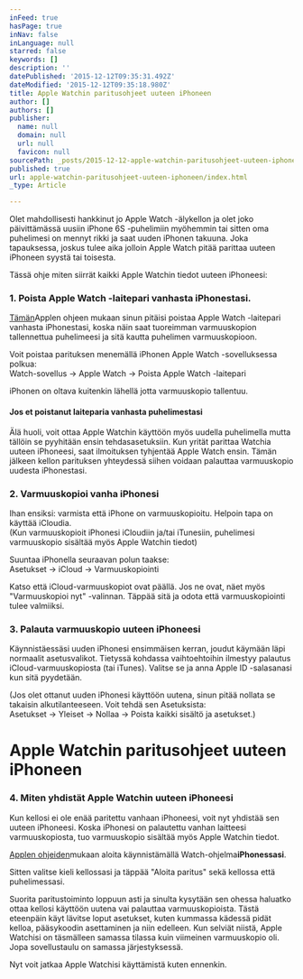 ```yaml
---
inFeed: true
hasPage: true
inNav: false
inLanguage: null
starred: false
keywords: []
description: ''
datePublished: '2015-12-12T09:35:31.492Z'
dateModified: '2015-12-12T09:35:18.980Z'
title: Apple Watchin paritusohjeet uuteen iPhoneen
author: []
authors: []
publisher:
  name: null
  domain: null
  url: null
  favicon: null
sourcePath: _posts/2015-12-12-apple-watchin-paritusohjeet-uuteen-iphoneen.md
published: true
url: apple-watchin-paritusohjeet-uuteen-iphoneen/index.html
_type: Article

---
```

Olet mahdollisesti hankkinut jo Apple Watch -älykellon ja olet joko päivittämässä uusiin iPhone 6S -puhelimiin myöhemmin tai sitten oma puhelimesi on mennyt rikki ja saat uuden iPhonen takuuna. Joka tapauksessa, joskus tulee aika jolloin Apple Watch pitää parittaa uuteen iPhoneen syystä tai toisesta.

Tässä ohje miten siirrät kaikki Apple Watchin tiedot uuteen iPhoneesi:

### 1\. Poista Apple Watch -laitepari vanhasta iPhonestasi.

[Tämän][0]Applen ohjeen mukaan sinun pitäisi poistaa Apple Watch -laitepari vanhasta iPhonestasi, koska näin saat tuoreimman varmuuskopion tallennettua puhelimeesi ja sitä kautta puhelimen varmuuskopioon.

Voit poistaa parituksen menemällä iPhonen Apple Watch -sovelluksessa polkua:  
Watch-sovellus → Apple Watch → Poista Apple Watch -laitepari

iPhonen on oltava kuitenkin lähellä jotta varmuuskopio tallentuu.

#### Jos et poistanut laiteparia vanhasta puhelimestasi

Älä huoli, voit ottaa Apple Watchin käyttöön myös uudella puhelimella mutta tällöin se pyyhitään ensin tehdasasetuksiin. Kun yrität parittaa Watchia uuteen iPhoneesi, saat ilmoituksen tyhjentää Apple Watch ensin. Tämän jälkeen kellon parituksen yhteydessä siihen voidaan palauttaa varmuuskopio uudesta iPhonestasi.

### 2\. Varmuuskopioi vanha iPhonesi

Ihan ensiksi: varmista että iPhone on varmuuskopioitu. Helpoin tapa on käyttää iCloudia.  
(Kun varmuuskopioit iPhonesi iCloudiin ja/tai iTunesiin, puhelimesi varmuuskopio sisältää myös Apple Watchin tiedot)

Suuntaa iPhonella seuraavan polun taakse:  
Asetukset → iCloud → Varmuuskopiointi

Katso että iCloud-varmuuskopiot ovat päällä. Jos ne ovat, näet myös "Varmuuskopioi nyt" -valinnan. Täppää sitä ja odota että varmuuskopiointi tulee valmiiksi.

### 3\. Palauta varmuuskopio uuteen iPhoneesi

Käynnistäessäsi uuden iPhonesi ensimmäisen kerran, joudut käymään läpi normaalit asetusvalikot. Tietyssä kohdassa vaihtoehtoihin ilmestyy palautus iCloud-varmuuskopiosta (tai iTunes). Valitse se ja anna Apple ID -salasanasi kun sitä pyydetään.

(Jos olet ottanut uuden iPhonesi käyttöön uutena, sinun pitää nollata se takaisin alkutilanteeseen. Voit tehdä sen Asetuksista:  
Asetukset → Yleiset → Nollaa → Poista kaikki sisältö ja asetukset.)

# Apple Watchin paritusohjeet uuteen iPhoneen

### 4\. Miten yhdistät Apple Watchin uuteen iPhoneesi

Kun kellosi ei ole enää paritettu vanhaan iPhoneesi, voit nyt yhdistää sen uuteen iPhoneesi. Koska iPhonesi on palautettu vanhan laitteesi varmuuskopiosta, tuo varmuuskopio sisältää myös Apple Watchin tiedot.

[Applen ohjeiden][1]mukaan aloita käynnistämällä Watch-ohjelma**iPhonessasi**.

Sitten valitse kieli kellossasi ja täppää "Aloita paritus" sekä kellossa että puhelimessasi.

Suorita paritustoiminto loppuun asti ja sinulta kysytään sen ohessa haluatko ottaa kellosi käyttöön uutena vai palauttaa varmuuskopioista. Tästä eteenpäin käyt lävitse loput asetukset, kuten kummassa kädessä pidät kelloa, pääsykoodin asettaminen ja niin edelleen. Kun selviät niistä, Apple Watchisi on täsmälleen samassa tilassa kuin viimeinen varmuuskopio oli. Jopa sovellustaulu on samassa järjestyksessä.

Nyt voit jatkaa Apple Watchisi käyttämistä kuten ennenkin.

[0]: https://support.apple.com/fi-fi/HT204518
[1]: https://support.apple.com/fi-fi/HT204505